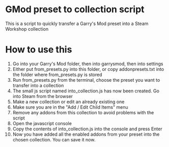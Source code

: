 # GMod preset to collection script
This is a script to quickly transfer a Garry's Mod preset into a Steam Workshop collection
# How to use this
1. Go into your Garry's Mod folder, then into garrysmod, then into settings
2. Either put from_presets.py into this folder, or copy addonpresets.txt into the folder where from_presets.py is stored
3. Run from_presets.py from the terminal, choose the preset you want to transfer into a collection
4. The small js script named into_collection.js has now been created. Go into Steam from the browser
5. Make a new collection or edit an already existing one
6. Make sure you are in the "Add / Edit Child Items" menu
7. Remove any addons from this collection to avoid problems with the script
8. Open the javascript console
9. Copy the contents of into_collection.js into the console and press Enter
10. Now you have added all the enabled addons from your preset into the chosen collection. You can save it now.
